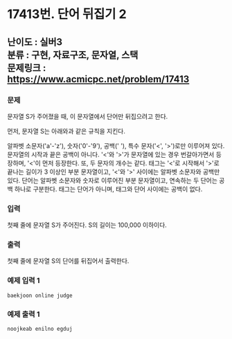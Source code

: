 # 17413번. 단어 뒤집기 2

**난이도 : 실버3**<br/>
**분류 : 구현, 자료구조, 문자열, 스택**<br>
**문제링크 : https://www.acmicpc.net/problem/17413**
---

### 문제
문자열 S가 주어졌을 때, 이 문자열에서 단어만 뒤집으려고 한다.

먼저, 문자열 S는 아래와과 같은 규칙을 지킨다.

알파벳 소문자('a'-'z'), 숫자('0'-'9'), 공백(' '), 특수 문자('<', '>')로만 이루어져 있다.
문자열의 시작과 끝은 공백이 아니다.
'<'와 '>'가 문자열에 있는 경우 번갈아가면서 등장하며, '<'이 먼저 등장한다. 또, 두 문자의 개수는 같다.
태그는 '<'로 시작해서 '>'로 끝나는 길이가 3 이상인 부분 문자열이고, '<'와 '>' 사이에는 알파벳 소문자와 공백만 있다. 단어는 알파벳 소문자와 숫자로 이루어진 부분 문자열이고, 연속하는 두 단어는 공백 하나로 구분한다. 태그는 단어가 아니며, 태그와 단어 사이에는 공백이 없다.

### 입력
첫째 줄에 문자열 S가 주어진다. S의 길이는 100,000 이하이다.

### 출력
첫째 줄에 문자열 S의 단어를 뒤집어서 출력한다.

### 예제 입력 1 
``` baekjoon online judge ```
### 예제 출력 1 
``` noojkeab enilno egduj ```